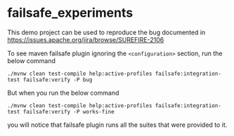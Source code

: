 # failsafe_experiments

This demo project can be used to reproduce the bug documented in https://issues.apache.org/jira/browse/SUREFIRE-2106

To see maven failsafe plugin ignoring the `<configuration>` section, run the below command

```
./mvnw clean test-compile help:active-profiles failsafe:integration-test failsafe:verify -P bug
```

But when you run the below command 

```
./mvnw clean test-compile help:active-profiles failsafe:integration-test failsafe:verify -P works-fine
```

you will notice that failsafe plugin runs all the suites that were provided to it.
